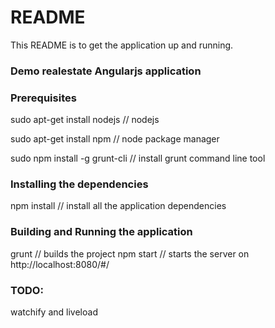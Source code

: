 # README #

This README is to get the application up and running.

### Demo realestate Angularjs application ###

### Prerequisites ###
sudo apt-get install nodejs // nodejs

sudo apt-get install npm    // node package manager

sudo npm install -g grunt-cli // install grunt command line tool

### Installing the dependencies ###
npm install // install all the application dependencies

### Building and Running the application ###
grunt     // builds the project
npm start // starts the server on http://localhost:8080/#/

### TODO: ###
watchify and liveload